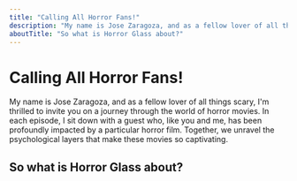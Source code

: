 ```yaml
---
title: "Calling All Horror Fans!"
description: "My name is Jose Zaragoza, and as a fellow lover of all things scary, I'm thrilled to invite you on a journey through the world of horror movies. In each episode, I sit down with a guest who, like you and me, has been profoundly impacted by a particular horror film. Together, we unravel the psychological layers that make these movies so captivating."
aboutTitle: "So what is Horror Glass about?"
---
```


# Calling All Horror Fans!

My name is Jose Zaragoza, and as a fellow lover of all things scary, I'm thrilled to invite you on a journey through the world of horror movies. In each episode, I sit down with a guest who, like you and me, has been profoundly impacted by a particular horror film. Together, we unravel the psychological layers that make these movies so captivating.

## So what is Horror Glass about?
